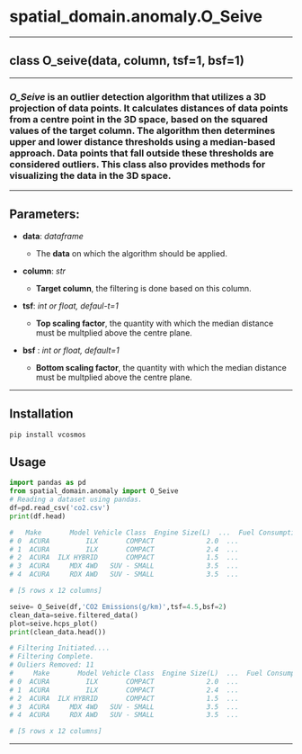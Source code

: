 # __spatial_domain.anomaly__.O_Seive

---
## class __O_seive__(data, column, tsf=1, bsf=1)
---

### ___O_Seive___ is an outlier detection algorithm that utilizes a 3D projection of data points. It calculates distances of data points from a centre point in the 3D space, based on the squared values of the target column. The algorithm then determines upper and lower distance thresholds using a median-based approach. Data points that fall outside these thresholds are considered outliers. This class also provides methods for visualizing the data in the 3D space. 
  

---
## Parameters:

- __data__: _dataframe_
    - The __data__ on which the algorithm should be applied.

- __column__: _str_
    - __Target column__, the filtering is done based on this column.

- __tsf__: _int or float, defaul-t=1_
    - __Top scaling factor__, the quantity with which the median distance must be multplied above the centre plane.

- __bsf__ : _int or float, default=1_
    - __Bottom scaling factor__, the quantity with which the median distance must be multplied above the centre plane.
---
## Installation
```pip install vcosmos```

## Usage
```python
import pandas as pd
from spatial_domain.anomaly import O_Seive
# Reading a dataset using pandas.
df=pd.read_csv('co2.csv')
print(df.head)

#   Make       Model Vehicle Class  Engine Size(L)  ...  Fuel Consumption Hwy (L/100 km) Fuel Consumption Comb (L/100 km) Fuel Consumption Comb (mpg)  CO2 Emissions(g/km)
# 0  ACURA         ILX       COMPACT             2.0  ...                              6.7                              8.5                          33                  196
# 1  ACURA         ILX       COMPACT             2.4  ...                              7.7                              9.6                          29                  221
# 2  ACURA  ILX HYBRID       COMPACT             1.5  ...                              5.8                              5.9                          48                  136
# 3  ACURA     MDX 4WD   SUV - SMALL             3.5  ...                              9.1                             11.1                          25                  255
# 4  ACURA     RDX AWD   SUV - SMALL             3.5  ...                              8.7                             10.6                          27                  244

# [5 rows x 12 columns]

seive= O_Seive(df,'CO2 Emissions(g/km)',tsf=4.5,bsf=2)
clean_data=seive.filtered_data()
plot=seive.hcps_plot()
print(clean_data.head())

# Filtering Initiated....
# Filtering Complete.
# Ouliers Removed: 11
#     Make       Model Vehicle Class  Engine Size(L)  ...  Fuel Consumption Hwy (L/100 km) Fuel Consumption Comb (L/100 km) Fuel Consumption Comb (mpg)  CO2 Emissions(g/km)
# 0  ACURA         ILX       COMPACT             2.0  ...                              6.7                              8.5                          33                  196
# 1  ACURA         ILX       COMPACT             2.4  ...                              7.7                              9.6                          29                  221
# 2  ACURA  ILX HYBRID       COMPACT             1.5  ...                              5.8                              5.9                          48                  136
# 3  ACURA     MDX 4WD   SUV - SMALL             3.5  ...                              9.1                             11.1                          25                  255
# 4  ACURA     RDX AWD   SUV - SMALL             3.5  ...                              8.7                             10.6                          27                  244

# [5 rows x 12 columns]
```
---
